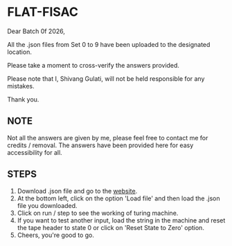 # FLAT-FISAC

Dear Batch 0f 2026,

All the .json files from Set 0 to 9 have been uploaded to the designated location.

Please take a moment to cross-verify the answers provided.

Please note that I, Shivang Gulati, will not be held responsible for any mistakes.

Thank you.

## NOTE

Not all the answers are given by me, please feel free to contact me for credits / removal. The answers have been provided here for easy accessibility for all.

## STEPS

1. Download .json file and go to the [website](https://math.hws.edu/eck/js/turing-machine/TM.html).
2. At the bottom left, click on the option 'Load file' and then load the .json file you downloaded.
3. Click on run / step to see the working of turing machine.
4. If you want to test another input, load the string in the machine and reset the tape header to state 0 or click on 'Reset State to Zero' option.
5. Cheers, you're good to go.
